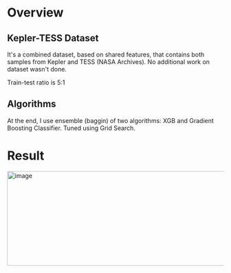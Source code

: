 # Overview
## Kepler-TESS Dataset
It's a combined dataset, based on shared features, that contains both samples from Kepler and TESS (NASA Archives).
No additional work on dataset wasn't done. 

Train-test ratio is 5:1
## Algorithms
At the end, I use ensemble (baggin) of two algorithms: XGB and Gradient Boosting Classifier.
Tuned using Grid Search.

# Result

<img width="640" height="220" alt="image" src="https://github.com/user-attachments/assets/2d39a3ae-a6cb-4d81-a230-7f12265eddd4" />
